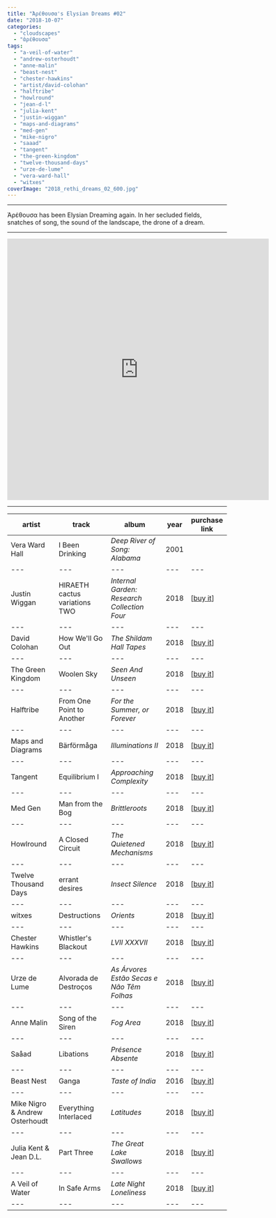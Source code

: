 ```yaml
---
title: "Ἀρέθουσα's Elysian Dreams #02"
date: "2018-10-07"
categories: 
  - "cloudscapes"
  - "ἀρέθουσα"
tags: 
  - "a-veil-of-water"
  - "andrew-osterhoudt"
  - "anne-malin"
  - "beast-nest"
  - "chester-hawkins"
  - "artist/david-colohan"
  - "halftribe"
  - "howlround"
  - "jean-d-l"
  - "julia-kent"
  - "justin-wiggan"
  - "maps-and-diagrams"
  - "med-gen"
  - "mike-nigro"
  - "saaad"
  - "tangent"
  - "the-green-kingdom"
  - "twelve-thousand-days"
  - "urze-de-lume"
  - "vera-ward-hall"
  - "witxes"
coverImage: "2018_rethi_dreams_02_600.jpg"
---
```


* * *

Ἀρέθουσα has been Elysian Dreaming again. In her secluded fields, snatches of song, the sound of the landscape, the drone of a dream.

* * *

<iframe src="https://www.mixcloud.com/widget/iframe/?hide_cover=0&amp;feed=%2Feveningoflight%2F%E1%BC%80%CF%81%CE%AD%CE%B8%CE%BF%CF%85%CF%83%CE%B1s-elysian-dreams-2%2F" width="600" height="600" frameborder="0"></iframe>

* * *

| **artist** | **track** | **album** | **year** | **purchase link** |
| --- | --- | --- | --- | --- |
| Vera Ward Hall | I Been Drinking | _Deep River of Song: Alabama_ | 2001 |  |
| --- | --- | --- | --- | --- |
| Justin Wiggan | HIRAETH cactus variations TWO | _Internal Garden: Research Collection Four_ | 2018 | \[[buy it](https://boguscollective.bandcamp.com/album/internal-garden-research-collection-four)\] |
| --- | --- | --- | --- | --- |
| David Colohan | How We'll Go Out | _The Shildam Hall Tapes_ | 2018 | \[[buy it](https://ayearinthecountry.bandcamp.com/album/the-shildam-hall-tapes)\] |
| --- | --- | --- | --- | --- |
| The Green Kingdom | Woolen Sky | _Seen And Unseen_ | 2018 | \[[buy it](https://soundinsilencerecords.bandcamp.com/album/seen-and-unseen)\] |
| --- | --- | --- | --- | --- |
| Halftribe | From One Point to Another | _For the Summer, or Forever_ | 2018 | \[[buy it](https://dronarivm.bandcamp.com/album/for-the-summer-or-forever)\] |
| --- | --- | --- | --- | --- |
| Maps and Diagrams | Bärförmåga | _Illuminations II_ | 2018 | \[[buy it](https://dronarivm.bandcamp.com/album/illuminations-ii-the-new-year-2018-charity-compilation)\] |
| --- | --- | --- | --- | --- |
| Tangent | Equilibrium I | _Approaching Complexity_ | 2018 | \[[buy it](https://n5md.bandcamp.com/album/approaching-complexity)\] |
| --- | --- | --- | --- | --- |
| Med Gen | Man from the Bog | _Brittleroots_ | 2018 | \[[buy it](https://pantheophania.bandcamp.com/album/brittleroots)\] |
| --- | --- | --- | --- | --- |
| Howlround | A Closed Circuit | _The Quietened Mechanisms_ | 2018 | \[[buy it](https://ayearinthecountry.bandcamp.com/album/the-quietened-mechanisms)\] |
| --- | --- | --- | --- | --- |
| Twelve Thousand Days | errant desires | _Insect Silence_ | 2018 | \[[buy it](https://finalmuzik.bandcamp.com/album/twelve-thousand-days-insect-silence)\] |
| --- | --- | --- | --- | --- |
| witxes | Destructions | _Orients_ | 2018 | \[[buy it](https://witxes.bandcamp.com/album/orients)\] |
| --- | --- | --- | --- | --- |
| Chester Hawkins | Whistler's Blackout | _LVII XXXVII_ | 2018 | \[[buy it](https://fuzzypanda.bandcamp.com/album/lvii-xxxvii)\] |
| --- | --- | --- | --- | --- |
| Urze de Lume | Alvorada de Destroços | _As Árvores Estão Secas e Não Têm Folhas_ | 2018 | \[[buy it](https://urzedelume.bandcamp.com/album/as-rvores-est-o-secas-e-n-o-t-m-folhas)\] |
| --- | --- | --- | --- | --- |
| Anne Malin | Song of the Siren | _Fog Area_ | 2018 | \[[buy it](https://annemalin.bandcamp.com/album/fog-area)\] |
| --- | --- | --- | --- | --- |
| Saåad | Libations | _Présence Absente_ | 2018 | \[[buy it](https://saaad.bandcamp.com/album/pr-sence-absente)\] |
| --- | --- | --- | --- | --- |
| Beast Nest | Ganga | _Taste of India_ | 2016 | \[[buy it](https://ratskinrecords.bandcamp.com/album/beast-nest-taste-of-india-out-now)\] |
| --- | --- | --- | --- | --- |
| Mike Nigro & Andrew Osterhoudt | Everything Interlaced | _Latitudes_ | 2018 | \[[buy it](https://ctatsu.bandcamp.com/album/latitudes)\] |
| --- | --- | --- | --- | --- |
| Julia Kent & Jean D.L. | Part Three | _The Great Lake Swallows_ | 2018 | \[[buy it](https://gizehrecords.bandcamp.com/album/the-great-lake-swallows)\] |
| --- | --- | --- | --- | --- |
| A Veil of Water | In Safe Arms | _Late Night Loneliness_ | 2018 | \[[buy it](https://hiddenvibes.bandcamp.com/album/late-night-loneliness)\] |
| --- | --- | --- | --- | --- |
